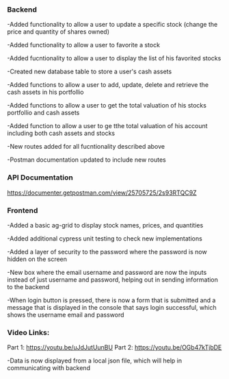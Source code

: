 ### Backend

-Added functionality to allow a user to update a specific stock (change the price and quantity of shares owned)

-Added functionality to allow a user to favorite a stock

-Added fucntionality to allow a user to display the list of his favorited stocks

-Created new database table to store a user's cash assets

-Added functions to allow a user to add, update, delete and retrieve the cash assets in his portfollio

-Added functions to allow a user to get the total valuation of his stocks portfollio and cash assets

-Added function to allow a user to ge tthe total valuation of his account including both cash assets and stocks

-New routes added for all fucntionality described above

-Postman documentation updated to include new routes

### API Documentation
https://documenter.getpostman.com/view/25705725/2s93RTQC9Z

### Frontend

-Added a basic ag-grid to display stock names, prices, and quantities

-Added additional cypress unit testing to check new implementations

-Added a layer of security to the password where the password is now hidden on the screen

-New box where the email username and password are now the inputs instead of just username and password, helping out in sending information to the backend

-When login button is pressed, there is now a form that is submitted and a message that is displayed in the console that says login successful, which shows the username email and password
### Video Links:
Part 1: https://youtu.be/uJdJutUunBU
Part 2: https://youtu.be/OGb47kTjbDE

-Data is now displayed from a local json file, which will help in communicating with backend

